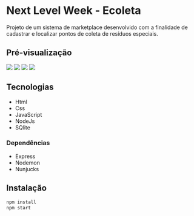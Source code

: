 # Next Level Week - Ecoleta

Projeto de um sistema de marketplace desenvolvido com a finalidade de cadastrar e localizar pontos de coleta de resíduos especiais.

## Pré-visualização

![](https://i.imgur.com/gMaeJ93.png)
![](https://i.imgur.com/BEwfN3x.png)
![](https://i.imgur.com/YqJ125h.png)
![](https://i.imgur.com/hU4z9E4.png)

## Tecnologias
 
- Html
- Css
- JavaScript
- NodeJs
- SQlite

### Dependências
- Express
- Nodemon
- Nunjucks

## Instalação

```bash
npm install
npm start
```